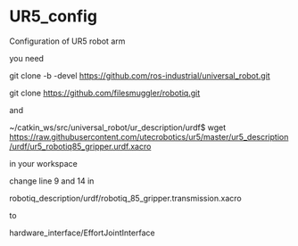 # UR5_config
Configuration of UR5 robot arm


you need 

git clone -b <distro>-devel https://github.com/ros-industrial/universal_robot.git
  

git clone https://github.com/filesmuggler/robotiq.git

and 
  
~/catkin_ws/src/universal_robot/ur_description/urdf$ wget https://raw.githubusercontent.com/utecrobotics/ur5/master/ur5_description/urdf/ur5_robotiq85_gripper.urdf.xacro

in your workspace
  
change line 9 and 14 in
  
robotiq_description/urdf/robotiq_85_gripper.transmission.xacro
  
to
  
<hardwareInterface>hardware_interface/EffortJointInterface</hardwareInterface>
